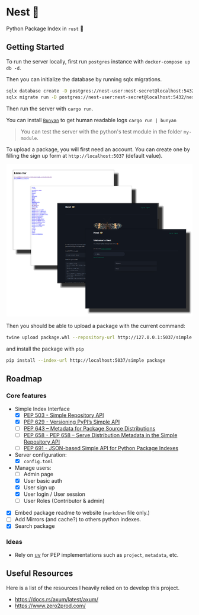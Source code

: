 # Nest 🪺

Python Package Index in `rust` 🦀

## Getting Started

To run the server locally, first run `postgres` instance with `docker-compose up db -d`.

Then you can initialize the database by running sqlx migrations.

```sh
sqlx database create -D postgres://nest-user:nest-secret@localhost:5432/nest
sqlx migrate run -D postgres://nest-user:nest-secret@localhost:5432/nest
```

Then run the server with `cargo run`.

You can install [`Bunyan`](https://crates.io/crates/bunyan) to get human readable logs  `cargo run | bunyan`

> You can test the server with the python's test module in the folder `my-module`.

To upload a package, you will first need an account. You can create one by filling the sign up form at `http://localhost:5037` (default value).

![](./docs/nest-screenshots.png)

Then you should be able to upload a package with the current command:

```sh
twine upload package.whl --repository-url http://127.0.0.1:5037/simple
```

and install the package with `pip`

```sh
pip install --index-url http://localhost:5037/simple package
```

## Roadmap

### Core features

- Simple Index Interface
  - [x] [PEP 503 - Simple Repository API](https://peps.python.org/pep-0503/)
  - [x] [PEP 629 - Versioning PyPI’s Simple API](https://peps.python.org/pep-0629/)
  - [ ] [PEP 643 – Metadata for Package Source Distributions](https://peps.python.org/pep-0643/)
  - [ ] [PEP 658 - PEP 658 – Serve Distribution Metadata in the Simple Repository API](https://peps.python.org/pep-0658/)
  - [ ] [PEP 691 - JSON-based Simple API for Python Package Indexes](https://peps.python.org/pep-0691/)
- Server configuration:
  - [x] `config.toml`
- Manage users:
  - [ ] Admin page
  - [x] User basic auth
  - [x] User sign up
  - [x] User login / User session
  - [ ] User Roles (Contributor & admin)
- [x] Embed package readme to website (`markdown` file only.)
- [ ] Add Mirrors (and cache?) to others python indexes.
- [x] Search package

### Ideas

- Rely on [uv](https://github.com/astral-sh/uv) for PEP implementations such as `project`, `metadata`, etc.

## Useful Resources

Here is a list of the resources I heavily relied on to develop this project.

- <https://docs.rs/axum/latest/axum/>
- <https://www.zero2prod.com/>
